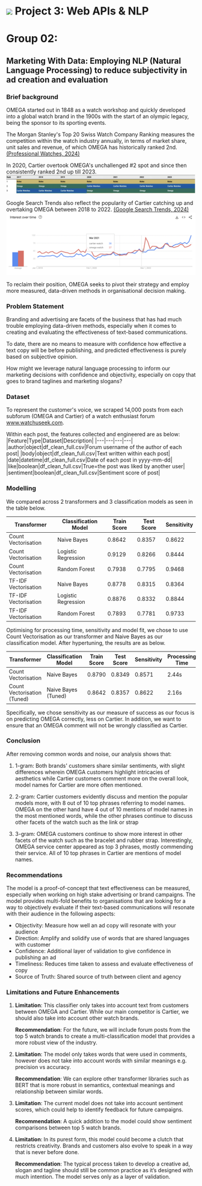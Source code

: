 # ![](https://ga-dash.s3.amazonaws.com/production/assets/logo-9f88ae6c9c3871690e33280fcf557f33.png) Project 3: Web APIs & NLP

# Group 02: 
## Marketing With Data: Employing NLP (Natural Language Processing) to reduce subjectivity in ad creation and evaluation

### Brief background

OMEGA started out in 1848 as a watch workshop and quickly developed into a global watch brand in the 1900s with the start of an olympic legacy, being the sponsor to its sporting events.

The Morgan Stanley's Top 20 Swiss Watch Company Ranking measures the competition within the watch industry annually, in terms of market share, unit sales and revenue, of which OMEGA has historically ranked 2nd. [(Professional Watches, 2024)](https://professionalwatches.com/morgan-stanleys-top-20-swiss-watch-company-ranking-for-2024/)

In 2020, Cartier overtook OMEGA's unchallenged #2 spot and since then consistently ranked 2nd up till 2023. 
![An example image](./images/Swiss_Watch_Ranking.png)

Google Search Trends also reflect the popularity of Cartier catching up and overtaking OMEGA between 2018 to 2022. [(Google Search Trends, 2024)](https://trends.google.com/trends/explore?date=2018-01-01%202023-12-31&q=cartier%20watch,omega%20watch&hl=en)
![An example image](./images/Google_Search_Trends.png)

To reclaim their position, OMEGA seeks to pivot their strategy and employ more measured, data-driven methods in organisational decision making.

### Problem Statement

Branding and advertising are facets of the business that has had much trouble employing data-driven methods, especially when it comes to creating and evaluating the effectiveness of text-based communications. 

To date, there are no means to measure with confidence how effective a text copy will be before publishing, and predicted effectiveness is purely based on subjective opinion.

How might we leverage natural language processing to inform our marketing decisions with confidence and objectivity, especially on copy that goes to brand taglines and marketing slogans?

### Dataset

To represent the customer's voice, we scraped 14,000 posts from each subforum (OMEGA and Cartier) of a watch enthusiast forum www.watchuseek.com.

Within each post, the features collected and engineered are as below:
|Feature|Type|Dataset|Description|
|---|---|---|---|
|author|object|df_clean_full.csv|Forum username of the author of each post|
|body|object|df_clean_full.csv|Text written within each post|
|date|datetime|df_clean_full.csv|Date of each post in yyyy-mm-dd|
|like|boolean|df_clean_full.csv|True=the post was liked by another user|
|sentiment|boolean|df_clean_full.csv|Sentiment score of post|

### Modelling
We compared across 2 transformers and 3 classification models as seen in the table below. 

|Transformer|Classification Model|Train Score|Test Score|Sensitivity|
|---|---|---|---|---|
|Count Vectorisation|Naive Bayes|0.8642|0.8357|0.8622|
|Count Vectorisation|Logistic Regression|0.9129|0.8266|0.8444|
|Count Vectorisation|Random Forest|0.7938|0.7795|0.9468|
|TF-IDF Vectorisation|Naive Bayes|0.8778|0.8315|0.8364|
|TF-IDF Vectorisation|Logistic Regression|0.8876|0.8332|0.8844|
|TF-IDF Vectorisation|Random Forest|0.7893|0.7781|0.9733|

Optimising for processing time, sensitivity and model fit, we chose to use Count Vectorisation as our transformer and Naive Bayes as our classification model. After hypertuning, the results are as below.

|Transformer|Classification Model|Train Score|Test Score|Sensitivity|Processing Time|
|---|---|---|---|---|---|
|Count Vectorisation|Naive Bayes|0.8790|0.8349|0.8571|2.44s|
|Count Vectorisation (Tuned)|Naive Bayes (Tuned)|0.8642|0.8357|0.8622|2.16s|

Specifically, we chose sensitivity as our measure of success as our focus is on predicting OMEGA correctly, less on Cartier. In addition, we want to ensure that an OMEGA comment will not be wrongly classified as Cartier.

### Conclusion
After removing common words and noise, our analysis shows that:
1. 1-gram: Both brands' customers share similar sentiments, with slight differences wherein OMEGA customers highlight intricacies of aesthetics while Cartier customers comment more on the overall look, model names for Cartier are more often mentioned.

2. 2-gram: Cartier customers evidently discuss and mention the popular models more, with 8 out of 10 top phrases referring to model names. OMEGA on the other hand have 4 out of 10 mentions of model names in the most mentioned words, while the other phrases continue to discuss other facets of the watch such as the link or strap

3. 3-gram: OMEGA customers continue to show more interest in other facets of the watch such as the bracelet and rubber strap. Interestingly, OMEGA service center appeared as top 3 phrases, mostly commending their service. All of 10 top phrases in Cartier are mentions of model names.

### Recommendations
The model is a proof-of-concept that text effectiveness can be measured, especially when working on high stake advertising or brand campaigns. The model provides multi-fold benefits to organisations that are looking for a way to objectively evaluate if their text-based communications will resonate with their audience in the following aspects:

* Objectivity: Measure how well an ad copy will resonate with your audience
* Direction: Amplify and solidify use of words that are shared languages with customer 
* Confidence: Additional layer of validation to give confidence in publishing an ad
* Timeliness: Reduces time taken to assess and evaluate effectiveness of copy
* Source of Truth: Shared source of truth between client and agency 

### Limitations and Future Enhancements

1. **Limitation**: This classifier only takes into account text from customers between OMEGA and Cartier. While our main competitor is Cartier, we should also take into account other watch brands.

    **Recommendation**: For the future, we will include forum posts from the top 5 watch brands to create a multi-classification model that provides a more robust view of the industry.

2. **Limitation**: The model only takes words that were used in comments, however does not take into account words with similar meanings e.g. precision vs accuracy.

    **Recommendation**: We can explore other transformer libraries such as BERT that is more robust in semantics, contextual meanings and relationship between similar words.

3. **Limitation**: The current model does not take into account sentiment scores, which could help to identify feedback for future campaigns.

    **Recommendation**: A quick addition to the model could show sentiment comparisons between top 5 watch brands.

4. **Limitation**: In its purest form, this model could become a clutch that restricts creativity. Brands and customers also evolve to speak in a way that is never before done.

    **Recommendation**: The typical process taken to develop a creative ad, slogan and tagline should still be common practice as it’s designed with much intention. The model serves only as a layer of validation.



